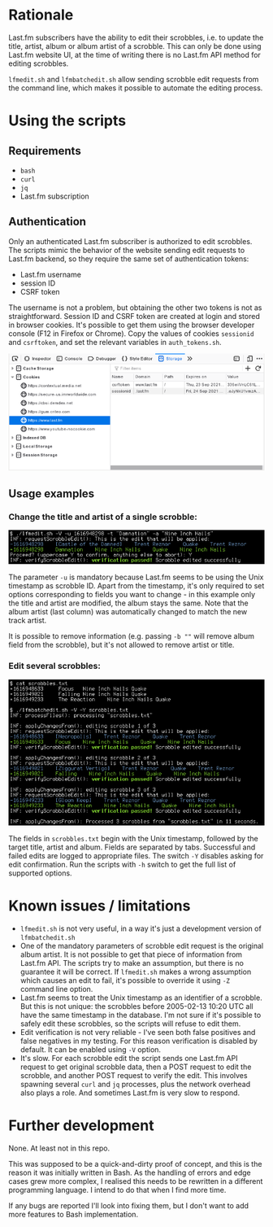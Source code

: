 # Rationale
Last.fm subscribers have the ability to edit their scrobbles, i.e. to update the
title, artist, album or album artist of a scrobble. This can only be done using
Last.fm website UI, at the time of writing there is no Last.fm API method for
editing scrobbles.

`lfmedit.sh` and `lfmbatchedit.sh` allow sending scrobble edit requests from the
command line, which makes it possible to automate the editing process.

# Using the scripts

## Requirements
* `bash`
* `curl`
* `jq`
* Last.fm subscription

## Authentication

Only an authenticated Last.fm subscriber is authorized to edit scrobbles. The
scripts mimic the behavior of the website sending edit requests to Last.fm
backend, so they require the same set of authentication tokens:
* Last.fm username
* session ID
* CSRF token

The username is not a problem, but obtaining the other two tokens is not as
straightforward. Session ID and CSRF token are created at login and stored in
browser cookies. It's possible to get them using the browser developer console
(F12 in Firefox or Chrome). Copy the values of cookies `sessionid` and `csrftoken`,
and set the relevant variables in `auth_tokens.sh`.

![Firefox developer console with relevant cookies](img/cookies.png)

## Usage examples

### Change the title and artist of a single scrobble:

![Edit a single scrobble with lfmedit.sh](img/single_edit.png)

The parameter `-u` is mandatory because Last.fm seems to be using the Unix timestamp
as scrobble ID. Apart from the timestamp, it's only required to set options
corresponding to fields you want to change - in this example only the title and
artist are modified, the album stays the same. Note that the album artist (last
column) was automatically changed to match the new track artist.

It is possible to remove information (e.g. passing `-b ""` will remove album field
from the scrobble), but it's not allowed to remove artist or title.

### Edit several scrobbles:

![Edit a single scrobble with lfmedit.sh](img/batch_edit.png)

The fields in `scrobbles.txt` begin with the Unix timestamp, followed by the target
title, artist and album. Fields are separated by tabs. Successful and failed edits
are logged to appropriate files. The switch `-Y` disables asking for edit confirmation.
Run the scripts with `-h` switch to get the full list of supported options.

# Known issues / limitations

* `lfmedit.sh` is not very useful, in a way it's just a development version of
  `lfmbatchedit.sh`
* One of the mandatory parameters of scrobble edit request is the original album
  artist. It is not possible to get that piece of information from Last.fm API. The
  scripts try to make an assumption, but there is no guarantee it will be correct.
  If `lfmedit.sh` makes a wrong assumption which causes an edit to fail, it's possible
  to override it using `-Z` command line option.
* Last.fm seems to treat the Unix timestamp as an identifier of a scrobble. But this
  is not unique: the scrobbles before 2005-02-13 10:20 UTC all have the same timestamp
  in the database. I'm not sure if it's possible to safely edit these scrobbles, so the
  scripts will refuse to edit them.
* Edit verification is not very reliable - I've seen both false positives and false
  negatives in my testing. For this reason verification is disabled by default. It
  can be enabled using `-V` option.
* It's slow. For each scrobble edit the script sends one Last.fm API request to get
  original scrobble data, then a POST request to edit the scrobble, and another POST
  request to verify the edit. This involves spawning several `curl` and `jq` processes,
  plus the network overhead also plays a role. And sometimes Last.fm is very slow to
  respond.

# Further development
None. At least not in this repo.

This was supposed to be a quick-and-dirty proof of concept, and this is the reason
it was initially written in Bash. As the handling of errors and edge cases grew more
complex, I realised this needs to be rewritten in a different programming language.
I intend to do that when I find more time.

If any bugs are reported I'll look into fixing them, but I don't want to add more
features to Bash implementation.
